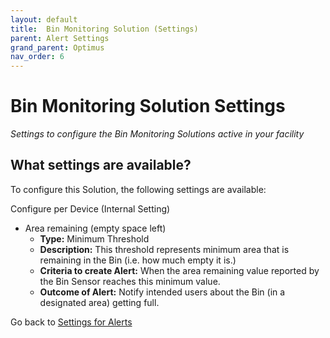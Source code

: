 ```yaml
---
layout: default
title:  Bin Monitoring Solution (Settings)
parent: Alert Settings
grand_parent: Optimus
nav_order: 6
---
```


# Bin Monitoring Solution Settings
*Settings to configure the Bin Monitoring Solutions active in your facility*

## What settings are available?
To configure this Solution, the following settings are available:

Configure per Device (Internal Setting)
- Area remaining (empty space left) 
    - **Type:** Minimum Threshold
    - **Description:** This threshold represents minimum area that is remaining in the Bin (i.e. how much empty it is.) 
    - **Criteria to create Alert:** When the area remaining value reported by the Bin Sensor reaches this minimum value.
    - **Outcome of Alert:** Notify intended users about the Bin (in a designated area) getting full.

Go back to [Settings for Alerts](/vcs_settings.html)